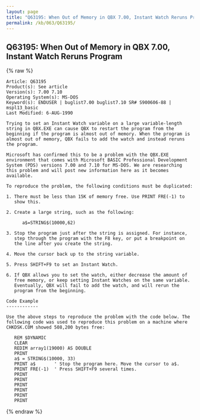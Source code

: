 ```yaml
---
layout: page
title: "Q63195: When Out of Memory in QBX 7.00, Instant Watch Reruns Program"
permalink: /kb/063/Q63195/
---
```


## Q63195: When Out of Memory in QBX 7.00, Instant Watch Reruns Program

{% raw %}

	Article: Q63195
	Product(s): See article
	Version(s): 7.00 7.10
	Operating System(s): MS-DOS
	Keyword(s): ENDUSER | buglist7.00 buglist7.10 SR# S900606-88 | mspl13_basic
	Last Modified: 6-AUG-1990
	
	Trying to set an Instant Watch variable on a large variable-length
	string in QBX.EXE can cause QBX to restart the program from the
	beginning if the program is almost out of memory. When the program is
	almost out of memory, QBX fails to add the watch and instead reruns
	the program.
	
	Microsoft has confirmed this to be a problem with the QBX.EXE
	environment that comes with Microsoft BASIC Professional Development
	System (PDS) versions 7.00 and 7.10 for MS-DOS. We are researching
	this problem and will post new information here as it becomes
	available.
	
	To reproduce the problem, the following conditions must be duplicated:
	
	1. There must be less than 15K of memory free. Use PRINT FRE(-1) to
	   show this.
	
	2. Create a large string, such as the following:
	
	      a$=STRING$(10000,62)
	
	3. Stop the program just after the string is assigned. For instance,
	   step through the program with the F8 key, or put a breakpoint on
	   the line after you create the string.
	
	4. Move the cursor back up to the string variable.
	
	5. Press SHIFT+F9 to set an Instant Watch.
	
	6. If QBX allows you to set the watch, either decrease the amount of
	   free memory, or keep setting Instant Watches on the same variable.
	   Eventually, QBX will fail to add the watch, and will rerun the
	   program from the beginning.
	
	Code Example
	------------
	
	Use the above steps to reproduce the problem with the code below. The
	following code was used to reproduce this problem on a machine where
	CHKDSK.COM showed 508,200 bytes free:
	
	   REM $DYNAMIC
	   CLEAR
	   REDIM array1(19000) AS DOUBLE
	   PRINT
	   a$ = STRING$(10000, 33)
	   PRINT a$       ' Stop the program here. Move the cursor to a$.
	   PRINT FRE(-1)  ' Press SHIFT+F9 several times.
	   PRINT
	   PRINT
	   PRINT
	   PRINT
	   PRINT
	   PRINT

{% endraw %}
